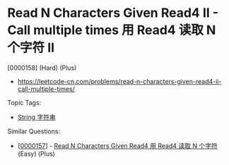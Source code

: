 # Read N Characters Given Read4 II - Call multiple times 用 Read4 读取 N 个字符 II

[0000158] (Hard) (Plus)

- https://leetcode-cn.com/problems/read-n-characters-given-read4-ii-call-multiple-times/

Topic Tags:

- [String 字符串](https://leetcode-cn.com/tag/string/)

Similar Questions:

- [[0000157](https://leetcode-cn.com/problems/read-n-characters-given-read4/)] - [Read N Characters Given Read4 用 Read4 读取 N 个字符](./0000157.read-n-characters-given-read4.md) (Easy) (Plus)
